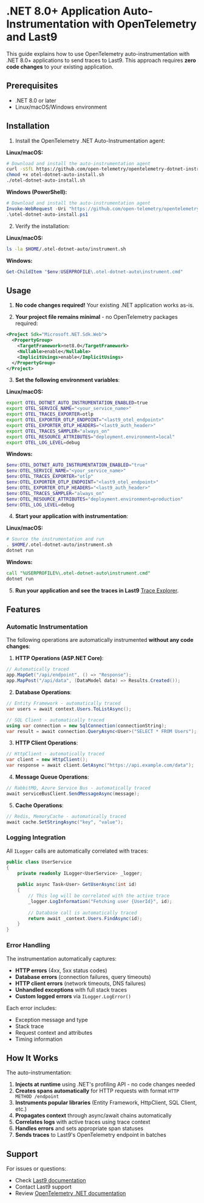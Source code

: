 # .NET 8.0+ Application Auto-Instrumentation with OpenTelemetry and Last9

This guide explains how to use OpenTelemetry auto-instrumentation with .NET 8.0+ applications to send traces to Last9. This approach requires **zero code changes** to your existing application.

## Prerequisites

- .NET 8.0 or later
- Linux/macOS/Windows environment

## Installation

1. Install the OpenTelemetry .NET Auto-Instrumentation agent:

**Linux/macOS:**
```bash
# Download and install the auto-instrumentation agent
curl -sSfL https://github.com/open-telemetry/opentelemetry-dotnet-instrumentation/releases/latest/download/otel-dotnet-auto-install.sh -O
chmod +x otel-dotnet-auto-install.sh
./otel-dotnet-auto-install.sh
```

**Windows (PowerShell):**
```powershell
# Download and install the auto-instrumentation agent
Invoke-WebRequest -Uri "https://github.com/open-telemetry/opentelemetry-dotnet-instrumentation/releases/latest/download/otel-dotnet-auto-install.ps1" -OutFile "otel-dotnet-auto-install.ps1"
.\otel-dotnet-auto-install.ps1
```

2. Verify the installation:

**Linux/macOS:**
```bash
ls -la $HOME/.otel-dotnet-auto/instrument.sh
```

**Windows:**
```powershell
Get-ChildItem "$env:USERPROFILE\.otel-dotnet-auto\instrument.cmd"
```

## Usage

1. **No code changes required!** Your existing .NET application works as-is.

2. **Your project file remains minimal** - no OpenTelemetry packages required:

```xml
<Project Sdk="Microsoft.NET.Sdk.Web">
  <PropertyGroup>
    <TargetFramework>net8.0</TargetFramework>
    <Nullable>enable</Nullable>
    <ImplicitUsings>enable</ImplicitUsings>
  </PropertyGroup>
</Project>
```

3. **Set the following environment variables**:

**Linux/macOS:**
```bash
export OTEL_DOTNET_AUTO_INSTRUMENTATION_ENABLED=true
export OTEL_SERVICE_NAME="<your_service_name>"
export OTEL_TRACES_EXPORTER=otlp
export OTEL_EXPORTER_OTLP_ENDPOINT="<last9_otel_endpoint>"
export OTEL_EXPORTER_OTLP_HEADERS="<last9_auth_header>"
export OTEL_TRACES_SAMPLER="always_on"
export OTEL_RESOURCE_ATTRIBUTES="deployment.environment=local"
export OTEL_LOG_LEVEL=debug
```

**Windows:**
```powershell
$env:OTEL_DOTNET_AUTO_INSTRUMENTATION_ENABLED="true"
$env:OTEL_SERVICE_NAME="<your_service_name>"
$env:OTEL_TRACES_EXPORTER="otlp"
$env:OTEL_EXPORTER_OTLP_ENDPOINT="<last9_otel_endpoint>"
$env:OTEL_EXPORTER_OTLP_HEADERS="<last9_auth_header>"
$env:OTEL_TRACES_SAMPLER="always_on"
$env:OTEL_RESOURCE_ATTRIBUTES="deployment.environment=production"
$env:OTEL_LOG_LEVEL=debug
```

4. **Start your application with instrumentation**:

**Linux/macOS:**
```bash
# Source the instrumentation and run
. $HOME/.otel-dotnet-auto/instrument.sh
dotnet run
```

**Windows:**
```cmd
call "%USERPROFILE%\.otel-dotnet-auto\instrument.cmd"
dotnet run
```

5. **Run your application and see the traces in Last9** [Trace Explorer](https://app.last9.io/traces).

## Features

### Automatic Instrumentation

The following operations are automatically instrumented **without any code changes**:

1. **HTTP Operations (ASP.NET Core)**:
```csharp
// Automatically traced
app.MapGet("/api/endpoint", () => "Response");
app.MapPost("/api/data", (DataModel data) => Results.Created());
```

2. **Database Operations**:
```csharp
// Entity Framework - automatically traced
var users = await context.Users.ToListAsync();

// SQL Client - automatically traced
using var connection = new SqlConnection(connectionString);
var result = await connection.QueryAsync<User>("SELECT * FROM Users");
```

3. **HTTP Client Operations**:
```csharp
// HttpClient - automatically traced
var client = new HttpClient();
var response = await client.GetAsync("https://api.example.com/data");
```

4. **Message Queue Operations**:
```csharp
// RabbitMQ, Azure Service Bus - automatically traced
await serviceBusClient.SendMessageAsync(message);
```

5. **Cache Operations**:
```csharp
// Redis, MemoryCache - automatically traced
await cache.SetStringAsync("key", "value");
```

### Logging Integration

All `ILogger` calls are automatically correlated with traces:

```csharp
public class UserService
{
    private readonly ILogger<UserService> _logger;
    
    public async Task<User> GetUserAsync(int id)
    {
        // This log will be correlated with the active trace
        _logger.LogInformation("Fetching user {UserId}", id);
        
        // Database call is automatically traced
        return await _context.Users.FindAsync(id);
    }
}
```

### Error Handling

The instrumentation automatically captures:
- **HTTP errors** (4xx, 5xx status codes)
- **Database errors** (connection failures, query timeouts)
- **HTTP client errors** (network timeouts, DNS failures)
- **Unhandled exceptions** with full stack traces
- **Custom logged errors** via `ILogger.LogError()`

Each error includes:
- Exception message and type
- Stack trace
- Request context and attributes
- Timing information

## How It Works

The auto-instrumentation:
1. **Injects at runtime** using .NET's profiling API - no code changes needed
2. **Creates spans automatically** for HTTP requests with format `HTTP METHOD /endpoint`
3. **Instruments popular libraries** (Entity Framework, HttpClient, SQL Client, etc.)
4. **Propagates context** through async/await chains automatically
5. **Correlates logs** with active traces using trace context
6. **Handles errors** and sets appropriate span statuses
7. **Sends traces** to Last9's OpenTelemetry endpoint in batches

## Support

For issues or questions:
- Check [Last9 documentation](https://docs.last9.io)
- Contact Last9 support
- Review [OpenTelemetry .NET documentation](https://opentelemetry.io/docs/instrumentation/net/)
